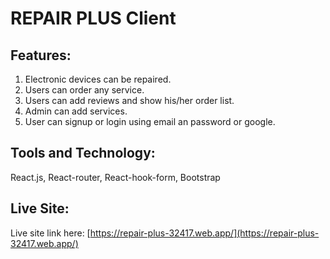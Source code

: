 # REPAIR PLUS Client

## Features:

1. Electronic devices can be repaired.
2. Users can order any service.
3. Users can add reviews and show his/her order list.
4. Admin can add services.
5. User can signup or login using email an password or google.

## Tools and Technology:
React.js, React-router, React-hook-form, Bootstrap

## Live Site:

Live site link here: [https://repair-plus-32417.web.app/](https://repair-plus-32417.web.app/)
